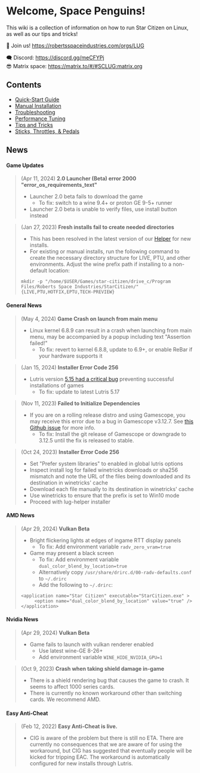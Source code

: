 # Welcome, Space Penguins!

This wiki is a collection of information on how to run Star Citizen on Linux, as well as our tips and tricks!

🐧 Join us! https://robertsspaceindustries.com/orgs/LUG  

🗨 Discord: https://discord.gg/meCFYPj  
😎 Matrix space: https://matrix.to/#/#SCLUG:matrix.org  

## Contents
* [Quick-Start Guide](Quick-Start-Guide)
* [Manual Installation](Manual-Installation)
* [Troubleshooting](Troubleshooting)
* [Performance Tuning](Performance-Tuning)
* [Tips and Tricks](Tips-and-Tricks)
* [Sticks, Throttles, & Pedals](Sticks,-Throttles,-&-Pedals)

## News

#### Game Updates
> (Apr 11, 2024) **2.0 Launcher (Beta) error 2000 "error_os_requirements_text"**
> - Launcher 2.0 beta fails to download the game
>   - To fix: switch to a wine 9.4+ or proton GE 9-5+ runner
> - Launcher 2.0 beta is unable to verify files, use install button instead

> (Jan 27, 2023) **Fresh installs fail to create needed directories**
> - This has been resolved in the latest version of our [Helper](https://github.com/starcitizen-lug/lug-helper/releases/latest) for new installs.
> - For existing or manual installs, run the following command to create the necessary directory structure for LIVE, PTU, and other environments. Adjust the wine prefix path if installing to a non-default location:  
> ```
> mkdir -p "/home/$USER/Games/star-citizen/drive_c/Program Files/Roberts Space Industries/StarCitizen/"{LIVE,PTU,HOTFIX,EPTU,TECH-PREVIEW}
> ```


#### General News
> (May 4, 2024) **Game Crash on launch from main menu**
> - Linux kernel 6.8.9 can result in a crash when launching from main menu, may be accompanied by a popup including text "Assertion failed!"
>   - To fix: revert to kernel 6.8.8, update to 6.9+, or enable ReBar if your hardware supports it

> (Jan 15, 2024) **Installer Error Code 256**
> - Lutris version [5.15 had a critical bug](https://github.com/lutris/lutris/releases/tag/v0.5.16)  preventing successful installations of games
>   - To fix: update to latest Lutris 5.17

> (Nov 11, 2023) **Failed to Initialize Dependencies**
> - If you are on a rolling release distro and using Gamescope, you may receive this error due to a bug in Gamescope v3.12.7. See [this Github issue](https://github.com/ValveSoftware/gamescope/issues/984) for more info.
>   - To fix: Install the git release of Gamescope or downgrade to 3.12.5 until the fix is released to stable.

> (Oct 24, 2023) **Installer Error Code 256**
> - Set "Prefer system libraries" to enabled in global lutris options
> - Inspect install log for failed winetricks downloads or sha256 mismatch and note the URL of the files being downloaded and its destination in winetricks' cache
> - Download each file manually to its destination in winetricks' cache
> - Use winetricks to ensure that the prefix is set to Win10 mode
> - Proceed with lug-helper installer


#### AMD News
> (Apr 29, 2024) **Vulkan Beta**
> - Bright flickering lights at edges of ingame RTT display panels
>   - To fix: Add environment variable `radv_zero_vram=true`
> - Game may present a black screen
>   - To fix: Add environment variable `dual_color_blend_by_location=true`
>   - Alternatively copy `/usr/share/drirc.d/00-radv-defaults.conf` to `~/.drirc`
>   - Add the following to `~/.drirc`:
> ```
> <application name="Star Citizen" executable="StarCitizen.exe" >
>      <option name="dual_color_blend_by_location" value="true" />
> </application>
> ```


#### Nvidia News
> (Apr 29, 2024) **Vulkan Beta**
> - Game fails to launch with vulkan renderer enabled
>   - Use latest wine-GE 8-26+
>   - Add environment variable `WINE_HIDE_NVIDIA_GPU=1`

> (Oct 9, 2023) **Crash when taking shield damage in-game**
> - There is a shield rendering bug that causes the game to crash. It seems to affect 1000 series cards.
> - There is currently no known workaround other than switching cards. We recommend AMD.


#### Easy Anti-Cheat
> (Feb 12, 2022) **Easy Anti-Cheat is live.**
> - CIG is aware of the problem but there is still no ETA. There are currently no consequences that we are aware of for using the workaround, but CIG has suggested that eventually people will be kicked for tripping EAC. The workaround is automatically configured for new installs through Lutris.
